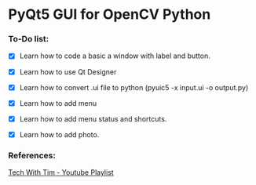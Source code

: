 # PyQt5 GUI for OpenCV Python


### To-Do list: 
- [X] Learn how to code a basic a window with label and button.
- [X] Learn how to use Qt Designer
- [X] Learn how to convert .ui file to python (pyuic5 -x input.ui -o output.py)
- [X] Learn how to add menu
- [X] Learn how to add menu status and shortcuts. 
- [X] Learn how to add photo. 

    
### References:
[Tech With Tim - Youtube Playlist](https://www.youtube.com/watch?v=Vde5SH8e1OQ&list=PLzMcBGfZo4-lB8MZfHPLTEHO9zJDDLpYj)

